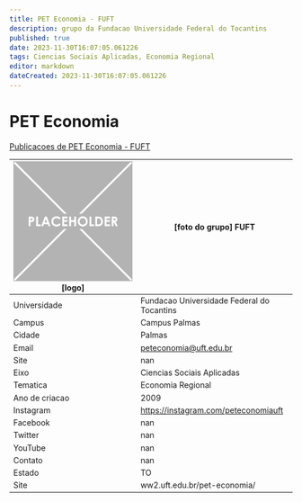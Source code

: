 ```yaml
---
title: PET Economia - FUFT
description: grupo da Fundacao Universidade Federal do Tocantins
published: true
date: 2023-11-30T16:07:05.061226
tags: Ciencias Sociais Aplicadas, Economia Regional
editor: markdown
dateCreated: 2023-11-30T16:07:05.061226
---
```


# PET Economia

[Publicacoes de PET Economia - FUFT](/atividade/260PETEconomiaFUFT/feed.md)

| ![placeholder.png](/placeholder.png) [logo] | [foto do grupo] FUFT         |
| ------------------------------------------- | ------------------------------------------------- |
| Universidade                                | Fundacao Universidade Federal do Tocantins      |
| Campus                                      | Campus Palmas            |
| Cidade                                      | Palmas             |
| Email                                       | peteconomia@uft.edu.br             |
| Site                                        | nan              |
| Eixo                                        | Ciencias Sociais Aplicadas              |
| Tematica                                    | Economia Regional          |
| Ano de criacao                              | 2009        |
| Instagram                                   | https://instagram.com/peteconomiauft         |
| Facebook                                    | nan          |
| Twitter                                     | nan           |
| YouTube                                     | nan           |
| Contato                                     | nan         |
| Estado                                      |  TO            |
| Site                                        | ww2.uft.edu.br/pet-economia/ |
